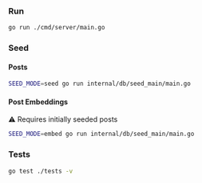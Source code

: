 ### Run

```bash
go run ./cmd/server/main.go
```

### Seed

#### Posts

```bash
SEED_MODE=seed go run internal/db/seed_main/main.go
```

#### Post Embeddings  
⚠️ Requires initially seeded posts

```bash
SEED_MODE=embed go run internal/db/seed_main/main.go
```

### Tests

```bash
go test ./tests -v
```
